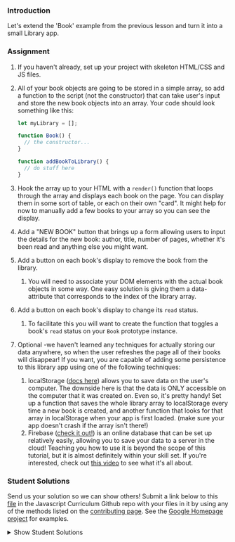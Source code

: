 ### Introduction

Let's extend the 'Book' example from the previous lesson and turn it into a small Library app.

### Assignment

<div class="lesson-content__panel" markdown="1">

1. If you haven't already, set up your project with skeleton HTML/CSS and JS files.
2. All of your book objects are going to be stored in a simple array, so add a function to the script (not the constructor) that can take user's input and store the new book objects into an array. Your code should look something like this:

   ~~~javascript
   let myLibrary = [];

   function Book() {
     // the constructor...
   }

   function addBookToLibrary() {
     // do stuff here
   }
   ~~~

3. Hook the array up to your HTML with a `render()` function that loops through the array and displays each book on the page. You can display them in some sort of table, or each on their own "card". It might help for now to manually add a few books to your array so you can see the display.
4. Add a "NEW BOOK" button that brings up a form allowing users to input the details for the new book: author, title, number of pages, whether it's been read and anything else you might want.
5. Add a button on each book's display to remove the book from the library.
   1. You will need to associate your DOM elements with the actual book objects in some way. One easy solution is giving them a data-attribute that corresponds to the index of the library array.
6. Add a button on each book's display to change its `read` status.
   1. To facilitate this you will want to create the function that toggles a book's `read` status on your `Book` prototype instance.
7. Optional -we haven't learned any techniques for actually storing our data anywhere, so when the user refreshes the page all of their books will disappear! If you want, you are capable of adding some persistence to this library app using one of the following techniques:
   1. localStorage ([docs here](https://developer.mozilla.org/en-US/docs/Web/API/Web_Storage_API/Using_the_Web_Storage_API)) allows you to save data on the user's computer. The downside here is that the data is ONLY accessible on the computer that it was created on. Even so, it's pretty handy! Set up a function that saves the whole library array to localStorage every time a new book is created, and another function that looks for that array in localStorage when your app is first loaded. (make sure your app doesn't crash if the array isn't there!)
   2. Firebase ([check it out!](https://firebase.google.com/docs/?authuser=0)) is an online database that can be set up relatively easily, allowing you to save your data to a server in the cloud! Teaching you how to use it is beyond the scope of this tutorial, but it is almost definitely within your skill set. If you're interested, check out [this video](https://www.youtube.com/watch?v=noB98K6A0TY) to see what it's all about.
</div>

### Student Solutions

Send us your solution so we can show others! Submit a link below to this [file](https://github.com/TheOdinProject/curriculum/blob/master/javascript/organizing-js/library-project.md) in the Javascript Curriculum Github repo with your files in it by using any of the methods listed on the [contributing page](http://github.com/TheOdinProject/curriculum/blob/master/contributing.md). See the [Google Homepage project](/courses/web-development-101/lessons/html-css) for examples.

<details markdown="block">
  <summary> Show Student Solutions </summary>

- Add your solution below this line!
- [hu-ng's Solution](https://github.com/hu-ng/library-app-odin) - [View in Browser](https://hu-ng.github.io/library-app-odin/#)
- [Vanessacor's Solution](https://github.com/vanessacor/site/tree/master/experiments/library) - [View in Browser](https://vanessacor.github.io/site/experiments/library/)
- [Edd Sansome's Solution](https://github.com/casualc0der/libraryBooks) - [View in Browser](https://casualc0der.github.io/libraryBooks/)
- [Septiana's Solution](https://github.com/yoga1234/js-book-library) - [View in Browser](https://yoga1234.github.io/js-book-library/)
- [Lenny's Solution](https://github.com/Lenn-e/the-reading-nook) - [View in Browser](https://lenn-e.github.io/the-reading-nook/)
- [Langarus' Solution](https://github.com/langarus/library_of_books) - [View in Browser](https://langarus.github.io/library_of_books/)
- [mattjaylee's Solution](https://github.com/mattjaylee/library)
- [armagansenol's Solution](https://github.com/armagansenol/project-library) - [View in Browser](https://armagansenol.github.io/project-library/)
- [Ashish's Solution](https://github.com/CodersGas/project-library) - [View in Browser](https://codersgas.github.io/project-library/Library.html)
- [tracy2811's Solution](https://github.com/tracy2811/library) - [View in Browser](https://tracy2811.github.io/library/)
- [Katarzyna Kaswen-Wilk's Solution](https://github.com/kikupiku/book-library) - [View in Browser](https://kikupiku.github.io/book-library/)
- [mjwills-inf's Solution](https://github.com/mjwills-inf/library) - [View in Browser](https://mjwills-inf.github.io/library/)
- [chickenwing123's Solution](https://github.com/chickenwings123/Library) - [View in Browser](https://chickenwings123.github.io/Library/)
- [Doskzorak's Solution](https://github.com/doskzorak/Library_Project)
- [Greg's Solution](https://github.com/gregbast1994/odin-library) - [View in Browser](https://gregbast1994.github.io/odin-library/)
- [Paul's Solution](https://github.com/ppayne12/library) - [View in Browser](https://ppayne12.github.io/library/)
- [Lyle Aigbedion's Solution](https://github.com/lyleaigbedion/library) - [View in Browser](https://lyleaigbedion.github.io/library/)
- [James's Solution](https://github.com/ericksen-github/Library) - [View in Browser](https://ericksen-github.github.io/Library/)
- [Justinkar's Solution](https://github.com/justinkar/library) - [View in Browser](https://justinkar.github.io/library/)
- [Simon's Solution](https://github.com/Sim-frpt/basic-library) - [View in Browser](https://sim-frpt.github.io/basic-library/)
- [nearmint's Solution](https://github.com/nearmint/library) - [View in Browser](https://nearmint.github.io/library/)
- [Zakariye Yusuf's Solution](https://github.com/ZYusuf10/BookShelf) - [View in Browser](https://zyusuf10.github.io/BookShelf/index.html)
- [Shivam's Solution](https://github.com/shivamsaigupta/bookshelf) - [View in Browser](https://shivamsaigupta.github.io/bookshelf/)
- [Luke Pritchett's Solution](https://github.com/LukePritchett/library-app) - [View in Browser](https://lukepritchett.github.io/library-app/)
- [Kevin Vuong's Solution](https://github.com/fffear/library) - [View in Browser](https://fffear.github.io/library/)
- [Alex's Solution](https://github.com/AlexDorrington/Library-1) - [View in Browser](https://alexdorrington.github.io/Library-1/)
- [Odunsi Joseph's Solution](https://github.com/dhatGuy/library) - [View in Browser](https://dhatguy.github.io/library/)
- [Joshysmart's Solution](https://github.com/joshysmart/book-library) - [View in Browser](https://joshysmart.github.io/book-library/)
- [Will's Solution](https://github.com/GroverW/site/tree/master/projects/bookshelf) - [View in Browser](https://groverw.github.io/site/projects/bookshelf/index.html)
- [Braxton Lemmon's Solution](https://github.com/braxtonlemmon/js-book-library) - [View in Browser](https://braxtonlemmon.github.io/js-book-library/)
- [Disco Trooper's Solution](https://github.com/disco-trooper/library) - [View in Browser](https://disco-trooper.github.io/library/)
- [Nick Hunter's Solution](https://github.com/hunter497/TheOdinProjectJS) - [View in Browser](https://hunter497.github.io/TheOdinProjectJS/)
- [MikkRou's Solution](https://github.com/MikkRou/library) - [View in Browser](https://mikkrou.github.io/library/)
- [rlaake's Solution](https://github.com/rlaake/library) - [View in Browser](https://rlaake.github.io/library/)
- [Lou Vang's Solution](https://github.com/louvang/library) - [View in Browser](https://louvang.github.io/library/)
- [Kristi Dugan's Solution](https://github.com/KristiDugan/my-library) - [View in Browser](https://kristidugan.github.io/my-library/)
- [todoroff's Solution](https://github.com/todoroff/book-library-app) - [View in Browser](https://todoroff.github.io/book-library-app/)
- [Kris Tobiasson's Solution](https://github.com/highpockets/books.git) - [View in Browser](https://highpockets.github.io/books/)
- [Emil Dimitrov's Solution](https://github.com/edmtrv/library) - [View in Browser](https://edmtrv.github.io/library/)
- [Dennis Cope's Solution](https://github.com/coped/library-project) - [View in Browser](https://coped.github.io/library-project/)
- [Julio's Solution](https://github.com/julio22b/library-top) - [View in Browser](https://julio22b.github.io/library-top/)
- [Michael Horn's Solution](https://github.com/HornMichaelS/odin-library) - [View in Browser](https://hornmichaels.github.io/odin-library/)
- [Anmol's Solution](https://github.com/6point022/my-library-app) - [View in Browser](https://6point022.github.io/my-library-app/)
- [Andrew MacLeod's Solution](https://github.com/a6macleod/javascript_library) - [View in Browser](https://a6macleod.github.io/javascript_library/)
- [Julian's Solution](https://github.com/Julian-quintero/Library) - [View in Browser](https://julian-quintero.github.io/Library/)
- [Leticia's Solution](https://github.com/gradiva/odin-fullstack-javascript/tree/master/02-JavaScript/01-Organizing_JavaScript_Code/01-Objects_And_Object_Constructors/library) - [View in Browser](https://sheltered-falls-65724.herokuapp.com/)
- [Esteban's Solution](https://github.com/estebanmoroy/library) - [View in Browser](https://estebanmoroy.github.io/library/)
- [Luky's solution](https://github.com/lcyne/top-library) - [View in Browser](https://lcyne.github.io/top-library/)
- [Aleksandar J's Solution](https://github.com/bestr32/TOPlibrary) - [View in Browser](https://bestr32.github.io/TOPlibrary/)
- [igorashs's Solution (Firebase + LocalStorage](https://github.com/igorashs/library) - [View in Browser](https://igorashs.github.io/library/)
- [Jacavena's Solution](https://github.com/Jacavena/library)
- [Ohlie's Solution](https://github.com/lco1220/js_library) - [View in Browser](https://lco1220.github.io/js_library/)
- [Saad Tarhi's Solution (w/Firebase)](https://github.com/tarhi-saad/Library) - [View in Browser](https://tarhi-saad.github.io/Library/)
- [Kai's Solution](https://github.com/KaiVandivier/library) - [View in Browser](https://kaivandivier.github.io/library/)
- [Harry Lawson's Solution](https://lawson7.github.io/book-library-app/) - [View in Browser](https://lawson7.github.io/book-library-app/)
- [Bollinca's Solution](https://github.com/bollinca/library) - [View in Browser](https://bollinca.github.io/library/)
- [Joey Van Lierop's Solution](https://github.com/joeyvanlierop/library) - [View in Browser](https://joeyvanlierop.github.io/library/)
- [mvedataydin's Solution](https://github.com/mvedataydin/Library/) - [View in Browser](https://mvedataydin.github.io/Library/)
- [Evan's Solution](https://github.com/evan-kapantais/library) - [View in Browser](https://evan-kapantais.github.io/library/)
- [Eljoey's Solution](https://github.com/eljoey/Library) - [View in Browser](https://eljoey.github.io/Library/)
- [Solodov's Solution](https://github.com/solodov-dev/library) - [View in Browser](https://solodov-dev.github.io/library/)
- [Vollantre's Solution](https://github.com/vollantre/JS-library) - [View in Browser](https://vollantre.github.io/JS-library/)
- [Henry Kirya's Solution](https://github.com/harrika/odinjs-library) - [View in Browser](https://harrika.github.io/odinjs-library/)
- [Ben's Solution](https://github.com/Koshoo/Library) - [View in Browser](https://koshoo.github.io/Library/)
- [miang's Solution](https://github.com/miang99/book-library) - [View in Browser](https://miang99.github.io/book-library/)
- [Carmine's Solution](https://github.com/cgrossi/Odin-Project-Library) - [View in Browser](https://cgrossi.github.io/Odin-Project-Library/)
- [John Paul's Solution](https://github.com/Omulosi/library) - [View in Broweser](https://omulosi.github.io/library/)
- [Bojo's Solution](https://github.com/BojoZahariev/My_Library) - [View in Browser](https://bojozahariev.github.io/My_Library/)
- [ARaut9's Solution](https://github.com/ARaut9/book_library) - [View in Browser](https://araut9.github.io/book_library/)
- [learnsometing's Solution](https://github.com/learnsometing/JS-Library) - [View in Browser](https://learnsometing.github.io/JS-Library/)
- [Jason McKee's Solution](https://github.com/jttmckee/odin-library-js) - [View in Browser](https://jttmckee.github.io/odin-library-js/)
- [Simon Tharby's Solution](https://github.com/jinjagit/library) - [View in Browser](https://jinjagit.github.io/library/)
- [dane's Solution](https://github.com/daneOmega/bookLibrary) - [View in Browser](https://daneomega.github.io/)
- [djolesuseranem's Solution](https://github.com/djolesusername/libraryh) - [View in Browser](https://djolesusername.github.io/libraryh/)
- [Ricala's Solution](https://github.com/Ricala/library) - [View in Browser](https://ricala.github.io/library/)
- [Djo1e's Solution](https://github.com/Djo1e/LibraryApp) - [View in Browser](https://djo1e.github.io/LibraryApp/)
- [balowulf's Solution](https://github.com/balowulf/library) - [View in Browswer](https://balowulf.github.io/library/)
- [Max Garber's Solution](https://github.com/bubblebooy/Odin-Javascript/blob/master/library.html) - [View in Browswer](https://bubblebooy.github.io/Odin-Javascript/library.html)
- [Shruti Jain's Solution](https://github.com/Sjain020188/Library) - [View in Browser](https://sjain020188.github.io/Library/library.html)
- [Suulola Oluwaseyi's Solution](https://github.com/mySuulola/odin-library) - [View in Browser](https://mysuulola.github.io/odin-library/)
- [Malditagaseosa's Solution](https://github.com/malditagaseosa/library) - [View in Browser](https://malditagaseosa.github.io/library/)<br/>
- [Diana's Solution](https://github.com/dianastanciu/odin-library) - [View in Browser](https://dianastanciu.github.io/odin-library/)
- [Hammad Ahmed's Solution](https://github.com/shammadahmed/library) - [View in Browser](https://shammadahmed.github.io/library/)
- [Chris MacSwan's Solution](https://github.com/cmacswan07/my_library) - [View in Browser](https://cmacswan07.github.io/my_library)
- [Alaa's Solution](https://github.com/alaajerbi/book-library) - [View in Browser](https://alaajerbi.github.io/book-library)
- [Omid's solution](https://github.com/omid997/library-odin) - [View In Browser](https://omid997.github.io/library-odin/)
- [Luján Fernaud's solution](https://github.com/lujanfernaud/js-reading-list) - [View In Browser](http://lujanfernaud.com/js-reading-list/)
- [Javier Machin's solution](https://github.com/Javier-Machin/js-simple-library) - [View In Browser](https://javier-machin.github.io/js-simple-library/)
- [Alien's Solution](https://github.com/aliensjit/libraryOfTheCentury) - [View in Browser](https://aliensjit.github.io/libraryOfTheCentury/)
- [nmac's solution](https://github.com/nmacawile/my-library) - [Link](https://htmlpreview.github.io/?https://github.com/nmacawile/my-library/blob/master/index.html)
- [SarfrazAnjum's Solution](https://github.com/SarfrazAnjum/TOP_JS_Library) - [View in Browser](https://sarfrazanjum.github.io/TOP_JS_Library/)
- [Nate Dimock's Solution](https://github.com/Flakari/js-library) - [View in Browser](https://flakari.github.io/js-library/)
- [leosoaivan's Solution](https://github.com/leosoaivan/js-book-library) - [View in Browser](http://leosoaivan.com/js-book-library/)
- [Qin's Solution](https://github.com/hyathynth/book_library) - [View in Browser](https://hyathynth.github.io/book_library/)
- [Johan Morin's Solution](https://github.com/MorrisMalone/myLibrary) - [View in Browser](https://morrismalone.github.io/myLibrary/)
- [brxck's Solution](https://github.com/brxck/odin-library) - [View in Browser](http://brockmcelroy.com/odin-library/)
- [autumnchris's Solution](https://github.com/autumnchris/reading-list-vanilla-js) - [View in Browser](https://autumnchris.github.io/reading-list-vanilla-js)
- [theghall's solution](https://github.com/theghall/odin-library) - [View in Browser](https://theghall.github.io/odin-library/)
- [mindovermiles262's Solution](https://github.com/mindovermiles262/odin-library) - [View in Browser](https://mindovermiles262.github.io/odin-library/)
- [Rade's Solution](https://github.com/fukifuki/library) - [View in Browser](https://fukifuki.github.io/library)
- [Andrew's Solution](https://github.com/andrewr224/library) - [View in Browser](https://andrewr224.github.io/library/)
- [Rob Hitt's Solution](https://github.com/robhitt/oo-book-list) - [View in Browser](https://robhitt.github.io/oo-book-list/)
- [Jonathan Yiv's Solution](https://github.com/JonathanYiv/library) - [View in Browser](https://jonathanyiv.github.io/library/)
- [Jmooree30's Solution](https://github.com/jmooree30/Library) - [View in browser](https://jmooree30.github.io/Library/)
- [codyloyd's Solution](https://github.com/codyloyd/odin-library) - [View in browser](http://codyloyd.com/odin-library/)
- [shadowlighter's Solution](https://codepen.io/shadowlighter/full/ppNpbm/) - [View in browser](https://codepen.io/shadowlighter/full/ppNpbm/)
- [ezeaspie's Solution](https://github.com/ezeaspie/library-project) - [View in browser](https://ezeaspie.github.io/library-project/index.html)
- [Joseph's Solution](https://github.com/pjosephraj/theodinproject-library) - [View in browser](https://pjosephraj.github.io/theodinproject-library/)
- [Moiz's Solution](https://github.com/MoizHasan/JS-Library) - [View in browser](https://cdn.rawgit.com/MoizHasan/JS-Library/e0874ddd/library.html)
- [asasmith's Solution](https://github.com/asasmith/libraryApp) - [View in browser](https://asasmith.github.io/libraryApp/)
- [Sumit's Solution](https://codepen.io/DCWorld/pen/NyNvRw) - [View in browser](https://codepen.io/DCWorld/full/NyNvRw/)
- [Caner Sezgin's Solution](https://github.com/casedo/myLibrary) - [View in browser](http://bit.ly/myLibr)
- [Alan's Solution](https://github.com/18alantom/top_library) - [View in browser](https://18alantom.github.io/top_library/)
- [Katineto's Solution](https://github.com/Katineto/reading-list) - [View in browser](https://reading-list-da983.firebaseapp.com/)
- [Mike Smith's Solution](https://github.com/MikeSS281986/Library) - [View in browser](https://mikess281986.github.io/Library/)
- [sampsonmao's Solution](https://github.com/sampsonmao/library) - [View in browser](https://sampsonmao.github.io/library/)
- [Uy Bình's Solution](https://github.com/uybinh/odin-js-library) - [View in browser](https://uybinh.github.io/odin-js-library/)
- [Punnadittr's Solution](https://github.com/punnadittr/library) - [View in browser](https://punnadittr.github.io/library/index.html/)
- [Sava's Solution](https://github.com/SavaVuckovic/Library-App)
- [Francisco Carlos's Solution](https://github.com/fcarlosdev/library) - [View in browser](https://fcarlosdev.github.io/library/)
- [Kyouyatamax Solution](https://github.com/kyouyatamax/jsLibraryOdinProject) - [View in browser](https://kyouyatamax.github.io/jsLibraryOdinProject/)
- [MPalhidai's Solution](https://github.com/MPalhidai/Library) - [View in browser](https://www.michaelpalhidai.com/Library/)
- [aznafro's Solution](https://github.com/aznafro/library) - [View in browser](https://aznafro.github.io/library/)
- [Areeba's Solution](https://github.com/AREEBAISHTIAQ/project-library) - [View in browser](https://areebaishtiaq.github.io/project-library/)
- [Khalal's Solution](https://github.com/khalalw/Odin/tree/master/javascript/library) - [View in browser](https://khalalw.github.io/Odin/javascript/library/index.html)
- [Taylor J's Solution](https://github.com/taylorjohannsen/library) - [View in browser](https://taylorjohannsen.github.io/library/)
- [Halkim44's Solution](https://github.com/halkim44/myLibrary) - [online ver](https://halkim44.github.io/myLibrary/)
- [Enravel's Solution](https://github.com/Enravel/Library-Project)
- [Valentino Valenti's Solution](https://github.com/1ba1/library-app) - [View in browser](https://1ba1.github.io/library-app/)
- [tnharvey's Solution](https://github.com/tnharvey/library) - [View in browser](https://tnharvey.github.io/library/)
- [Ubaid Manzoor Wani](https://github.com/Ubaid-Manzoor/Book-Manager) - [View in Browser](https://ubaid-manzoor.github.io/Book-Manager/)
- [Brendaneus' Solution](https://theodinprojects.live/courses/javascript/projects/library)
- [Antonio Marcos's Solution](https://github.com/AMarcosCastelo/library) - [View in Browser](https://amarcoscastelo.github.io/library/)
- [JamCry's Solution](https://github.com/jamcry/js-library) - [View in Browser](https://jamcry.github.io/js-library/)
- [akashdas98's Solution](https://github.com/akashdas98/library) - [View in Browser](https://akashdas98.github.io/library/)
- [Ousmane Sylla's Solution](https://kitague.github.io/Book-Library/) - [View in Browser](https://kitague.github.io/Book-Library/)
- [Gene Mecija's Solution](https://github.com/genemecija/LibraryApp) - [View in Browser](https://genemecija.github.io/LibraryApp/)
- [Vitaly Osipov's Solution](https://github.com/vi7ali/book-library) - [View in Browser](https://vi7ali.github.io/book-library/)
- [Javier Arias's Solution](https://github.com/jfariasf/TOP-library) - [View in Browser](https://jfariasf.github.io/TOP-library/)
- [JoshAubrey's Solution (w/localStorage)](https://github.com/JoshAubrey/library) - [View in Browser](https://joshaubrey.github.io/library/)
- [rholderfield's Solution](https://github.com/rholderfield/Book-Library) - [View in Browser](https://rholderfield.github.io/Book-Library/)
- [martink-rsa's Solution](https://github.com/martink-rsa/booksLibrary) - [View in Browser](https://martink-rsa.github.io/booksLibrary/index.html)
- [Harry Coburn's Solution](https://github.com/mattibun/odin-library) - [View in Browser](https://mattibun.github.io/odin-library/index.html)
- [Aron's Solution](https://github.com/aronfischer/Library-Application) - [View in Browser](https://aronfischer.github.io/Library-Application/)
- [Joe Lee's Solution](https://github.com/JoeDravarol/library) - [View in Browser](https://JoeDravarol.github.io/library)
- [crongle's Solution](https://github.com/crongle/librio) - [View in Browser](https://crongle.github.io/librio/)
- [Emilie Humbert's Solution](https://github.com/EmilieHumbert/library) - [View in Browser](https://emiliehumbert.github.io/library/)
- [Vorelli's Solution](https://github.com/Vorelli/Library) - [View in Browser](https://github.com/Vorelli/Library)
- [jkraf002's Solution](https://github.com/jkraf002/library) - [View in Browser](https://jkraf002.github.io/library/)
- [Tom Strat's Solution](https://github.com/tomstrat/library) - [View in Browser](https://tomstrat.github.io/library/)
- [AlexGioffDev's Solution](https://github.com/AlexGioffDev/library) - [View in Browser](https://alexgioffdev.github.io/library/index.html)
- [Supasus's Solution (w/localstorage)](https://github.com/supasus/Js-library) - [View in Browser](https://supasus.github.io/Js-library/)
- [Filip Grkinic's Solution (w/localstorage)](https://github.com/filipgrkinic/book-library) - [View in Browser](https://filipgrkinic.github.io/book-library/)
- [kylazath's Solution (w/firebase)](https://github.com/kylazath/my-bookshelf) - [View in Browser](https://my-library0.firebaseapp.com/)
- [mmboyce's Solution (w/localstorage)](https://github.com/mmboyce/Library) - [View in Browser](https://mmboyce.github.io/Library/)
- [Hamohuh's Solution](https://github.com/hamohuh/library) - [View in Browser](https://hamohuh.github.io/library)
- [DamnedLag's Solution](https://github.com/Damnedlag/project_library) - [View in Browser](https://damnedlag.github.io/project_library/)
- [0xtaf's Solution](https://github.com/0xtaf/library) - [View in Browser](https://0xtaf.github.io/library/)
- [Tori's Solution](https://github.com/ToriPotts/libraryPractice) - [View in Browser](https://toripotts.github.io/libraryPractice/)
- [Fred's Solution](https://github.com/fchasin/JS-SectionPO/tree/master/OrganizingJSCode) - [View in Browser](https://fredchasin.github.io/https://github.com/fchasin/JS-SectionPO/tree/master/OrganizingJSCode)
- [rhath32's Solution](https://github.com/rhath32/library)
- [Ricardo Gonzalez Villegas' Solution](https://github.com/ricardo-gonzalez-villegas/library) - [View in Browser](https://ricardo-gonzalez-villegas.github.io/library/index.html)
</details>
